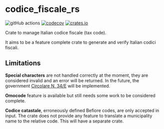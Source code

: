 # codice_fiscale_rs

![gitHub actions](https://github.com/succoDiPompelmo/codice_fiscale_rs/actions/workflows/development.yml/badge.svg)
[![codecov](https://codecov.io/gh/succoDiPompelmo/codice_fiscale_rs/branch/main/graph/badge.svg?token=IZCXZOETUS)](https://codecov.io/gh/succoDiPompelmo/codice_fiscale_rs)
[![crates.io][cratesio-image]][cratesio]

[cratesio-image]: https://img.shields.io/crates/v/codice_fiscale_rs.svg
[cratesio]: https://crates.io/crates/codice_fiscale_rs

Crate to manage Italian codice fiscale (tax code).

It aims to be a feature complete crate to generate and verify Italian codici fiscali.

## Limitations

**Special characters** are not handled correctly at the moment, they are considered invalid and an error will be returned. 
In the future, the government [Circolare N. 34/E](https://www.agenziaentrate.gov.it/portale/documents/20143/299856/Circolare+34+del+20+07+2011_circolare+34e.pdf/27b67cca-71db-9744-2ba4-6846460770e2) will be implemented.

**Omocode** feature is available but still needs some work to be considered complete.

**Codice catastale**, erroneously defined Befiore codes, are only accepted in input. The crate does not provide
any feature to translate a municipality name to the relative code. This will have a separate crate.